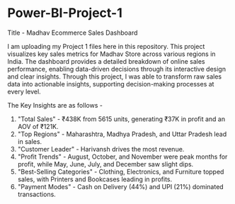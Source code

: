 # Power-BI-Project-1

Title - Madhav Ecommerce Sales Dashboard

I am uploading my Project 1 files here in this repository.
This project visualizes key sales metrics for Madhav Store across various regions in India. The dashboard provides a detailed breakdown of online sales performance, enabling data-driven decisions through its interactive design and clear insights. Through this project, I was able to transform raw sales data into actionable insights, supporting decision-making processes at every level.

The Key Insights are as follows - 

1. "Total Sales" - ₹438K from 5615 units, generating ₹37K in profit and an AOV of ₹121K.
2. "Top Regions" - Maharashtra, Madhya Pradesh, and Uttar Pradesh lead in sales.
3. "Customer Leader" - Harivansh drives the most revenue.
4. "Profit Trends" - August, October, and November were peak months for profit, while May, June, July, and December saw slight dips.
5. "Best-Selling Categories" - Clothing, Electronics, and Furniture topped sales, with Printers and Bookcases leading in profits.
6. "Payment Modes" - Cash on Delivery (44%) and UPI (21%) dominated transactions.
